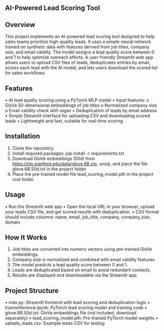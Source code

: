## AI-Powered Lead Scoring Tool

## Overview
This project implements an AI-powered lead scoring tool designed to help sales teams prioritize high-quality leads. It uses a simple neural network trained on synthetic data with features derived from job titles, company size, and email validity. The model assigns a lead quality score between 0 and 1 to help optimize outreach efforts.
A user-friendly Streamlit web app allows users to upload CSV files of leads, deduplicates entries by email, scores each lead with the AI model, and lets users download the scored list for sales workflows.

## Features
•	AI lead quality scoring using a PyTorch MLP model
•	Input features:
  o	GloVe 50-dimensional embeddings of job titles
  o	Normalized company size
  o	Email validity check with regex
•	Deduplication of leads by email address
•	Simple Streamlit interface for uploading CSV and downloading scored leads
•	Lightweight and fast, suitable for real-time scoring

## Installation
1.	Clone the repository
2.	Install required packages:
pip install -r requirements.txt
3.	Download GloVe embeddings (50d) from https://nlp.stanford.edu/data/glove.6B.zip, unzip, and place the file glove.6B.50d.txt in the project folder.
4.	Place the pre-trained model file lead_scoring_model.pth in the project root folder.

## Usage
  •	Run the Streamlit web app
  •	Open the local URL in your browser, upload your leads CSV file, and get scored results with deduplication.
  •	CSV format should include columns:
  name, email, job_title, company, company_size, domain

## How It Works
1.	Job titles are converted into numeric vectors using pre-trained GloVe embeddings.
2.	Company size is normalized and combined with email validity features.
3.	The model predicts a lead quality score between 0 and 1.
4.	Leads are deduplicated based on email to avoid redundant contacts.
5.	Results are displayed and downloadable via the Streamlit app.

## Project Structure
•	indx.py: Streamlit frontend with lead scoring and deduplication logic
•	trainninference.ipynb: PyTorch lead scoring model and training code
•	glove.6B.50d.txt: GloVe embeddings file (not included, download separately)
•	lead_scoring_model.pth: Pre-trained PyTorch model weights
•	sample_leads.csv: Example leads CSV for testing
